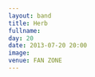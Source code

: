 ```yaml
---
layout: band
title: Herb
fullname: 
day: 20
date: 2013-07-20 20:00
image: 
venue: FAN ZONE
---
```



